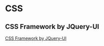 # CSS
## CSS Framework by JQuery-UI
[CSS Framework by JQuery-UI](https://api.jqueryui.com/theming/css-framework/)
